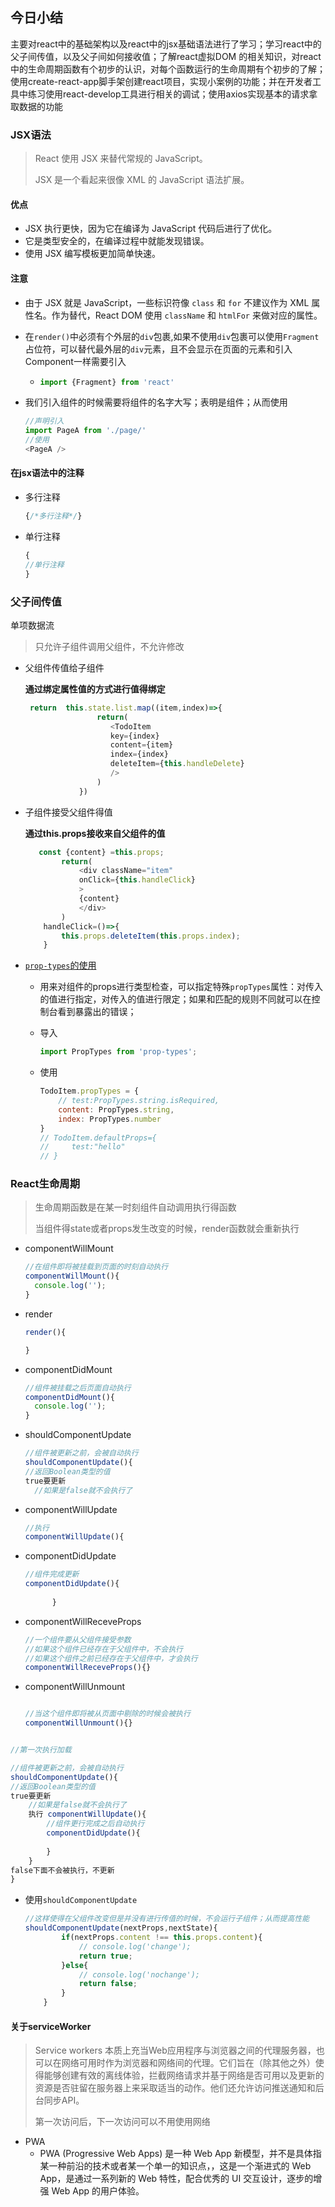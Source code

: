 ## 今日小结

主要对react中的基础架构以及react中的jsx基础语法进行了学习；学习react中的父子间传值，以及父子间如何接收值；了解react虚拟DOM 的相关知识，对react中的生命周期函数有个初步的认识，对每个函数运行的生命周期有个初步的了解；使用create-react-app脚手架创建react项目，实现小案例的功能；并在开发者工具中练习使用react-develop工具进行相关的调试；使用axios实现基本的请求拿取数据的功能

### JSX语法

> React 使用 JSX 来替代常规的 JavaScript。
>
> JSX 是一个看起来很像 XML 的 JavaScript 语法扩展。

#### 优点

+ JSX 执行更快，因为它在编译为 JavaScript 代码后进行了优化。
+ 它是类型安全的，在编译过程中就能发现错误。
+ 使用 JSX 编写模板更加简单快速。

#### 注意

+ 由于 JSX 就是 JavaScript，一些标识符像 `class` 和 `for` 不建议作为 XML 属性名。作为替代，React DOM 使用 `className` 和 `htmlFor` 来做对应的属性。

+ 在`render()`中必须有个外层的`div`包裹,如果不使用`div`包裹可以使用`Fragment`占位符，可以替代最外层的`div`元素，且不会显示在页面的元素和引入Component一样需要引入

  + ```js
    import {Fragment} from 'react'
    ```

+ 我们引入组件的时候需要将组件的名字大写；表明是组件；从而使用

  ```javascript
  //声明引入
  import PageA from './page/'
  //使用
  <PageA />
  ```

#### 在jsx语法中的注释

+ 多行注释

  ```jsx
  {/*多行注释*/}
  ```

+ 单行注释

  ```jsx
  {
  //单行注释
  }
  ```

### 父子间传值

单项数据流

> 只允许子组件调用父组件，不允许修改

+ 父组件传值给子组件

  **通过绑定属性值的方式进行值得绑定**

  ```javascript
   return  this.state.list.map((item,index)=>{
                  return(
                     <TodoItem 
                     key={index}
                     content={item}
                     index={index}
                     deleteItem={this.handleDelete}
                     />
                  )
              })  
  ```

+ 子组件接受父组件得值

  **通过this.props接收来自父组件的值**

  ```javascript
     const {content} =this.props;
          return(
              <div className="item" 
              onClick={this.handleClick}
              >
              {content}
              </div>
          )
      handleClick=()=>{
          this.props.deleteItem(this.props.index);
      }
  ```

+ [`prop-types`的使用](https://reactjs.org/docs/typechecking-with-proptypes.html#proptypes)

  + 用来对组件的props进行类型检查，可以指定特殊`propTypes`属性：对传入的值进行指定，对传入的值进行限定；如果和匹配的规则不同就可以在控制台看到暴露出的错误；

  + 导入

    ```javascript
    import PropTypes from 'prop-types';
    ```

  + 使用 

    ```javascript
    TodoItem.propTypes = {
        // test:PropTypes.string.isRequired,
        content: PropTypes.string,
        index: PropTypes.number
    }
    // TodoItem.defaultProps={
    //     test:"hello"
    // }
    ```

### React生命周期

> 生命周期函数是在某一时刻组件自动调用执行得函数
>
> 当组件得state或者props发生改变的时候，render函数就会重新执行

+ componentWillMount

  ```javascript
  //在组件即将被挂载到页面的时刻自动执行
  componentWillMount(){
  	console.log('');
  }
  ```

+ render

  ```javascript
  render(){
  
  }
  ```

+ componentDidMount

  ```js
  //组件被挂载之后页面自动执行
  componentDidMount(){
  	console.log('');
  }
  ```
  
+ shouldComponentUpdate

  ```javascript
  //组件被更新之前，会被自动执行
  shouldComponentUpdate(){
  //返回Boolean类型的值
  true要更新
  	//如果是false就不会执行了
  ```

+ componentWillUpdate

  ```javascript
  //执行 
  componentWillUpdate(){
  ```

+ componentDidUpdate

  ```javascript
  //组件完成更新
  componentDidUpdate(){
  		
  		}
  ```

+ componentWillReceveProps

  ```javascript
  //一个组件要从父组件接受参数
  //如果这个组件已经存在于父组件中，不会执行
  //如果这个组件之前已经存在于父组件中，才会执行
  componentWillReceveProps(){}
  
  ```

+ componentWillUnmount

  ```javascript
  
  //当这个组件即将被从页面中剔除的时候会被执行
  componentWillUnmount(){}
  ```

```javascript

//第一次执行加载

//组件被更新之前，会被自动执行
shouldComponentUpdate(){
//返回Boolean类型的值
true要更新
	//如果是false就不会执行了
	执行 componentWillUpdate(){
		//组件更行完成之后自动执行
		componentDidUpdate(){
		
		}
	}
false下面不会被执行，不更新
}

```

+ 使用`shouldComponentUpdate`

  ```javascript
  //这样使得在父组件改变但是并没有进行传值的时候，不会运行子组件；从而提高性能  
  shouldComponentUpdate(nextProps,nextState){
          if(nextProps.content !== this.props.content){
              // console.log('change');
              return true;
          }else{
              // console.log('nochange');
              return false;   
          }
      }
  ```

#### 关于serviceWorker

> Service workers 本质上充当Web应用程序与浏览器之间的代理服务器，也可以在网络可用时作为浏览器和网络间的代理。它们旨在（除其他之外）使得能够创建有效的离线体验，拦截网络请求并基于网络是否可用以及更新的资源是否驻留在服务器上来采取适当的动作。他们还允许访问推送通知和后台同步API。
>
> 第一次访问后，下一次访问可以不用使用网络

+ PWA
  + PWA (Progressive Web Apps) 是一种 Web App 新模型，并不是具体指某一种前沿的技术或者某一个单一的知识点，，这是一个渐进式的 Web App，是通过一系列新的 Web 特性，配合优秀的 UI 交互设计，逐步的增强 Web App 的用户体验。
